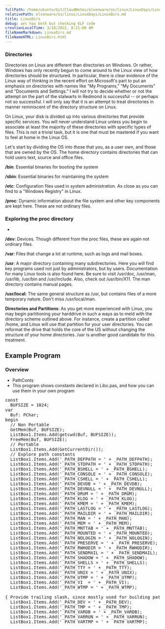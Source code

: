 ```yaml
---
fullPath: /home/ubuntu/Git/CloudNotes/elvenware/os/linux/LinuxDays/LinuxDirs.md
relativePath: elvenware/os/linux/LinuxDays/LinuxDirs.md
title: LinuxDirs
debug: aec has both but checking ELF code
creationLocalTime: 3/18/2022, 8:21:00 AM
fileNameMarkdown: LinuxDirs.md
fileNameHTML: LinuxDirs.html
---
```


<!-- toc -->
<!-- tocstop -->

<html>
<head>
	<title>Linux Directories</title>
	<meta NAME="AUTHOR" CONTENT="Charlie Calvert">
	<script language="JavaScript" src="/charlie/libs/scripts/MeyerStyleSwitch.js" type="text/javascript"></script>  
	<!--#include virtual="../../scripts/HeaderInfo.html" -->
</head>
  <body>

  <h3><a NAME="directories"></a>Directories</h3>

  <p>Directories on Linux are different than directories on Windows. Or rather, 
  Windows has only recently begun to come around to the Linux view of how 
  directories should be structured. In particular, there is clear evidence of the 
  Linux way of thinking in the recent effort on Microsoft's part to put an 
  emphasis on directories with names like &quot;My Programs,&quot; &quot;My 
  Documents&quot; and &quot;Documents and Settings.&quot; I will not try to decide 
  whether or not the attempt on the part of the stalwarts in Redmond is successful -- 
  or perhaps not so successful. I will only say that it is an attempt to treat 
  directories in manner reminiscent of the directory structure on Linux.</p>

  <p>On Linux, your disk is divided up into various directories that provide 
  specific services. You will never understand Linux unless you begin to associate 
  at least the majority of these directories with specific types of files. This is 
  not a trivial task, but it is one that must be mastered if you want to feel at 
  home in the Linux OS.</p>

  <p>Let's start by dividing the OS into those that you, as a user own, and those 
  that are owned by the OS. The home directory contains directories that can hold 
  users text, source and office files.</p>

  <p><b>/bin</b>: Essential binaries for booting the system</p>

  <p><b>/sbin</b>: Essential binaries for maintaining the system</p>

  <p><b>/etc</b>: Configuration files used in system administration. As close as 
  you can find to a &quot;Windows Registry&quot; in Linux.</p>

  <p><b>/proc</b>: Dynamic information about the file system and other key 
  components are kept here. These are not ordinary files.</p>
  
<H3>Exploring the proc directory</H3>
<UL>
<LI></LI>
</UL>

  <p><b>/dev</b>: Devices. Though different from the proc files, these are again 
  not ordinary files.</p>

  <p><b>/var</b>: Files that change a lot at runtime, such as logs and mail boxes.</p>

  <p><b>/usr</b>: A major directory containing many subdirectories. Here you will 
  find key programs used not just by administrators, but by users. Documentation 
  for many Linux tools is also found here. Be sure to visit /usr/doc, /usr/man, /usr/lib, 
  /usr/bin and /usr/include. Also, check out /usr/bin/X11. The man directory 
  contains manual pages.</p>

  <p><b>/usr/local:</b> The same general structure as /usr, but contains files of 
  a more temporary nature. Don't miss /usr/local/man.</p>

  <p><b>Directories and Partitions</b>: As you get more experienced with Linux, 
  you may begin partitioning your harddrive in such a ways as to meld with the 
  directory scheme outlined above. For instance, create a partition called /home, 
  and Linux will use that partition for your user directories. You can reformat 
  the drive that holds the core of the US without changing the structure of your 
  home directories. /usr is another good candidate for this treatment.</p>
  
  
<H2>Example Program</H2>

<H3>Overview</H3>
<UL>
<LI>PathConts</LI>
<LI>This program shows constants declared in Libc.pas, and how you can use them in your own program</LI>
</UL>

<PRE>const
  BUFSIZE = 1024;
var
  Buf: PChar;
begin
  // Non Portable
  GetMem(Buf, BUFSIZE);
  ListBox1.Items.Add(getcwd(Buf, BUFSIZE));
  FreeMem(Buf, BUFSIZE);
  // Portable
  ListBox1.Items.Add(GetCurrentDir());
  // Explore path constants
  ListBox1.Items.Add('_PATH_DEFPATH = ' + _PATH_DEFPATH);
  ListBox1.Items.Add('_PATH_STDPATH = ' + _PATH_STDPATH);
  ListBox1.Items.Add('_PATH_BSHELL = ' + _PATH_BSHELL);
  ListBox1.Items.Add('_PATH_CONSOLE = ' + _PATH_CONSOLE);
  ListBox1.Items.Add('_PATH_CSHELL = ' + _PATH_CSHELL);
  ListBox1.Items.Add('_PATH_DEVDB = ' + _PATH_DEVDB);
  ListBox1.Items.Add('_PATH_DEVNULL = ' + _PATH_DEVNULL);
  ListBox1.Items.Add('_PATH_DRUM = ' + _PATH_DRUM);
  ListBox1.Items.Add('_PATH_KLOG = ' + _PATH_KLOG);
  ListBox1.Items.Add('_PATH_KMEM = ' + _PATH_KMEM);
  ListBox1.Items.Add('_PATH_LASTLOG = ' + _PATH_LASTLOG);
  ListBox1.Items.Add('_PATH_MAILDIR = ' + _PATH_MAILDIR);
  ListBox1.Items.Add('_PATH_MAN = ' + _PATH_MAN);
  ListBox1.Items.Add('_PATH_MEM = ' + _PATH_MEM);
  ListBox1.Items.Add('_PATH_MNTTAB = ' + _PATH_MNTTAB);
  ListBox1.Items.Add('_PATH_MOUNTED = ' + _PATH_MOUNTED);
  ListBox1.Items.Add('_PATH_NOLOGIN = ' + _PATH_NOLOGIN);
  ListBox1.Items.Add('_PATH_PRESERVE = ' + _PATH_PRESERVE);
  ListBox1.Items.Add('_PATH_RWHODIR = ' + _PATH_RWHODIR);
  ListBox1.Items.Add('_PATH_SENDMAIL = ' + _PATH_SENDMAIL);
  ListBox1.Items.Add('_PATH_SHADOW = ' + _PATH_SHADOW);
  ListBox1.Items.Add('_PATH_SHELLS = ' + _PATH_SHELLS);
  ListBox1.Items.Add('_PATH_TTY = ' + _PATH_TTY);
  ListBox1.Items.Add('_PATH_UNIX = ' + _PATH_UNIX);
  ListBox1.Items.Add('_PATH_UTMP = ' + _PATH_UTMP);
  ListBox1.Items.Add('_PATH_VI  = ' + _PATH_VI);
  ListBox1.Items.Add('_PATH_WTMP = ' + _PATH_WTMP);

{ Provide trailing slash, since mostly used for building pathnames. }
  ListBox1.Items.Add('_PATH_DEV = ' + _PATH_DEV);
  ListBox1.Items.Add('_PATH_TMP = ' + _PATH_TMP);
  ListBox1.Items.Add('_PATH_VARDB = ' + _PATH_VARDB);
  ListBox1.Items.Add('_PATH_VARRUN = ' + _PATH_VARRUN);
  ListBox1.Items.Add('_PATH_VARTMP = ' + _PATH_VARTMP);
</PRE>
  </body>
  
</html>
